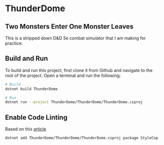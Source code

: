 # ThunderDome
## Two Monsters Enter One Monster Leaves ##

This is a stripped down D&D 5e combat simulator that I am making for practice.

## Build and Run

To build and run this project, first clone it from Github and navigate to the root of the project.  Open a terminal and run the following:

```sh
# Build
dotnet build ThunderDome

# Run
dotnet run --project ThunderDome/ThunderDome/ThunderDome.csproj
```

## Enable Code Linting

Based on this [article](https://blog.markvincze.com/automated-portable-code-style-checking-in-net-core-projects/ )

```sh
dotnet add ThunderDome/ThunderDome/ThunderDome.csproj package StyleCop.Analyzers
```

